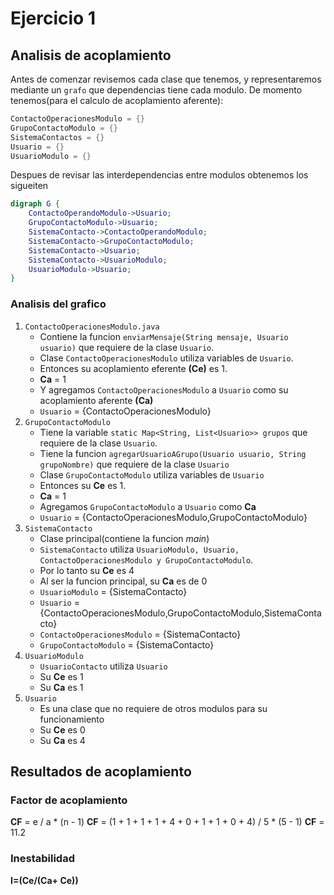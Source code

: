 # Ejercicio 1

## Analisis de acoplamiento

Antes de comenzar revisemos cada clase que tenemos, y representaremos mediante un `grafo` que dependencias tiene cada modulo.
De momento tenemos(para el calculo de acoplamiento aferente):

```java
ContactoOperacionesModulo = {}
GrupoContactoModulo = {}
SistemaContactos = {}
Usuario = {}
UsuarioModulo = {}
```

Despues de revisar las interdependencias entre modulos obtenemos los sigueiten

```dot
digraph G {
    ContactoOperandoModulo->Usuario;
    GrupoContactoModulo->Usuario;
    SistemaContacto->ContactoOperandoModulo;
    SistemaContacto->GrupoContactoModulo;
    SistemaContacto->Usuario;
    SistemaContacto->UsuarioModulo;
    UsuarioModulo->Usuario;
}
```

### Analisis del grafico

1. `ContactoOperacionesModulo.java`
   - Contiene la funcion `enviarMensaje(String mensaje, Usuario usuario)`  que requiere de la clase `Usuario`.
   - Clase `ContactoOperacionesModulo` utiliza variables de `Usuario`.
   - Entonces su acoplamiento eferente **(Ce)** es 1.
   - **Ca** = 1
   - Y agregamos `ContactoOperacionesModulo` a `Usuario` como su acoplamiento aferente **(Ca)**
   - `Usuario` = {ContactoOperacionesModulo}
2. `GrupoContactoModulo`
   - Tiene la variable `static Map<String, List<Usuario>> grupos` que requiere de la clase `Usuario`.
   - Tiene la funcion `agregarUsuarioAGrupo(Usuario usuario, String grupoNombre)` que requiere de la clase `Usuario`
   - Clase `GrupoContactoModulo` utiliza variables de `Usuario`
   - Entonces su **Ce** es 1.
   - **Ca** = 1
   - Agregamos `GrupoContactoModulo` a `Usuario` como **Ca**
   - `Usuario` = {ContactoOperacionesModulo,GrupoContactoModulo}
3. `SistemaContacto`
   - Clase principal(contiene la funcion *main*)
   - `SistemaContacto` utiliza `UsuarioModulo, Usuario, ContactoOperacionesModulo y GrupoContactoModulo`.
   - Por lo tanto su **Ce** es 4
   - Al ser la funcion principal, su **Ca** es de 0
   - `UsuarioModulo` = {SistemaContacto}
   - `Usuario` = {ContactoOperacionesModulo,GrupoContactoModulo,SistemaContacto}
   - `ContactoOperacionesModulo` = {SistemaContacto}
   - `GrupoContactoModulo` = {SistemaContacto}
4. `UsuarioModulo`
   - `UsuarioContacto` utiliza `Usuario`
   - Su **Ce** es 1
   - Su **Ca** es 1
5. `Usuario`
   - Es una clase que no requiere de otros modulos para su funcionamiento
   - Su **Ce** es 0
   - Su **Ca** es 4

## Resultados de acoplamiento

### Factor de acoplamiento

**CF** = e / a * (n - 1)
**CF** = (1 + 1 + 1 + 1 + 4 + 0 + 1 + 1 + 0 + 4) / 5 * (5 - 1)
**CF** = 11.2

### Inestabilidad

**I=(Ce/(Ca+ Ce))**

